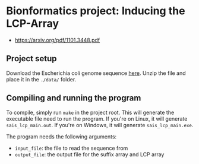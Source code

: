 # Bionformatics project: Inducing the LCP-Array

* https://arxiv.org/pdf/1101.3448.pdf

## Project setup

Download the Escherichia coli genome sequence [here](ftp://ftp.ensemblgenomes.org/pub/bacteria/release-41/fasta/bacteria_63_collection/escherichia_coli_gca_000731455/dna/Escherichia_coli_gca_000731455.V1.dna.toplevel.fa.gz).
Unzip the file and place it in the `./data/` folder.

## Compiling and running the program

To compile, simply run `make` in the project root.
This will generate the executable file need to run the program. 
If you're on Linux, it will generate `sais_lcp_main.out`.
If you're on Windows, it will generate `sais_lcp_main.exe`.

The program needs the following arguments:
- `input_file`: the file to read the sequence from
- `output_file`: the output file for the  suffix array and LCP array
